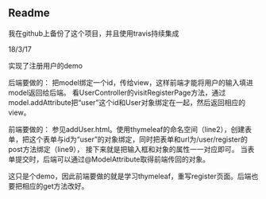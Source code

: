 Readme
---

我在github上备份了这个项目，并且使用travis持续集成


18/3/17

实现了注册用户的demo

后端要做的：
把model绑定一个id，传给view，这样前端才能将用户的输入填进model返回给后端。
看UserController的visitRegisterPage方法，通过model.addAttribute把“user”这个id和User对象绑定在一起，然后返回相应的view。

前端要做的：
参见addUser.html。使用thymeleaf的命名空间（line2），创建表单，把这个表单与id为“user”的对象绑定，同时把表单和url为/user/register的post方法绑定（line9），
接下来就是把输入框和对象的属性一一对应即可。
当表单提交时，后端可以通过@ModelAttribute取得前端传回的对象。

这只是个demo，因此前端要做的就是学习thymeleaf，重写register页面。后端也要把相应的get方法改好。
